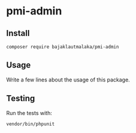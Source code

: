 # pmi-admin

## Install
`composer require bajaklautmalaka/pmi-admin`

## Usage
Write a few lines about the usage of this package.

## Testing
Run the tests with:

``` bash
vendor/bin/phpunit
```

